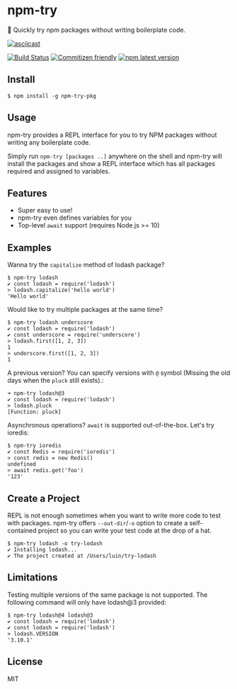 # npm-try

🚆 Quickly try npm packages without writing boilerplate code.

[![asciicast](https://asciinema.org/a/250257.svg)](https://asciinema.org/a/250257)

[![Build Status](https://travis-ci.com/luin/npm-try.svg?branch=master)](https://travis-ci.com/luin/npm-try)
[![Commitizen friendly](https://img.shields.io/badge/commitizen-friendly-brightgreen.svg)](http://commitizen.github.io/cz-cli/)
[![npm latest version](https://img.shields.io/npm/v/npm-try-pkg/latest.svg)](https://www.npmjs.com/package/npm-try-pkg)

## Install

```shell
$ npm install -g npm-try-pkg
```

## Usage

npm-try provides a REPL interface for you to try NPM packages without writing any boilerplate code.

Simply run `npm-try [packages ..]` anywhere on the shell and npm-try will install the packages and show a REPL interface which has all packages required and assigned to variables.

## Features

* Super easy to use!
* npm-try even defines variables for you
* Top-level `await` support (requires Node.js >= 10)

## Examples

Wanna try the `capitalize` method of lodash package?

```shell
$ npm-try lodash
✔ const lodash = require('lodash')
> lodash.capitalize('hello world')
'Hello world'
```

Would like to try multiple packages at the same time?

```shell
$ npm-try lodash underscore
✔ const lodash = require('lodash')
✔ const underscore = require('underscore')
> lodash.first([1, 2, 3])
1
> underscore.first([1, 2, 3])
1
```

A previous version? You can specify versions with `@` symbol (Missing the old days when the `pluck` still exists).:

```shell
➜ npm-try lodash@3
✔ const lodash = require('lodash')
> lodash.pluck
[Function: pluck]
```

Asynchronous operations? `await` is supported out-of-the-box. Let's try ioredis:

```shell
$ npm-try ioredis
✔ const Redis = require('ioredis')
> const redis = new Redis()
undefined
> await redis.get('foo')
'123'
```

## Create a Project
REPL is not enough sometimes when you want to write more code to test with packages. npm-try offers `--out-dir`/`-o` option to create a self-contained project so you can write your test code at the drop of a hat.

```shell
$ npm-try lodash -o try-lodash
✔ Installing lodash...
✔ The project created at /Users/luin/try-lodash
```

## Limitations

Testing multiple versions of the same package is not supported. The following command will only have lodash@3 provided:

```shell
$ npm-try lodash@4 lodash@3
✔ const lodash = require('lodash')
✔ const lodash = require('lodash')
> lodash.VERSION
'3.10.1'
```

## License

MIT
